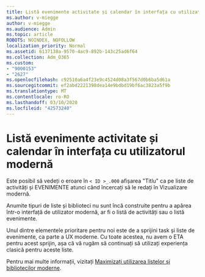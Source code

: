 ```yaml
---
title: Listă evenimente activitate și calendar în interfața cu utilizatorul modernă
ms.author: v-miegge
author: v-miegge
ms.audience: Admin
ms.topic: article
ROBOTS: NOINDEX, NOFOLLOW
localization_priority: Normal
ms.assetid: 6137138a-9570-4ac9-892b-143c25ad6f64
ms.collection: Adm_O365
ms.custom:
- "9000153"
- "2627"
ms.openlocfilehash: c92510a6a4f23e9c4524d08a3f567d0b6ba5d61a
ms.sourcegitcommit: ef2abd2221398dea14e9bdbd19bf6ac3823a5f9b
ms.translationtype: MT
ms.contentlocale: ro-RO
ms.lasthandoff: 03/10/2020
ms.locfileid: "42573240"
---
```

# <a name="task-and-calendar-event-list-in-modern-ui"></a>Listă evenimente activitate și calendar în interfața cu utilizatorul modernă

Este posibil să vedeți o eroare în `< ID >_.000` afișarea "Titlu" ca pe liste de activități și EVENIMENTE atunci când încercați să le redați în Vizualizare modernă.

Anumite tipuri de liste și biblioteci nu sunt încă construite pentru a apărea într-o interfață de utilizator modernă, ar fi o listă de activități sau o listă evenimente.

Unul dintre elementele prioritare pentru noi este de a sprijini task și liste de evenimente, ca parte a UX moderne. Cu toate acestea, nu avem o ETA pentru acest sprijin, așa că vă rugăm să continuați să utilizați experiența clasică pentru aceste liste.

Pentru mai multe informații, vizitați [Maximizați utilizarea listelor și bibliotecilor moderne](https://docs.microsoft.com/sharepoint/dev/transform/modernize-userinterface-lists-and-libraries).
